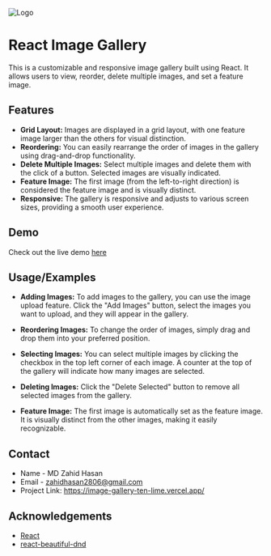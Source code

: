 
![Logo](https://i.ibb.co/SRX33Yz/Image-Gallery.png)


# React Image Gallery


This is a customizable and responsive image gallery built using React. It allows users to view, reorder, delete multiple images, and set a feature image.


## Features

- **Grid Layout:** Images are displayed in a grid layout, with one feature image larger than the others for visual distinction.
- **Reordering:** You can easily rearrange the order of images in the gallery using drag-and-drop functionality.
- **Delete Multiple Images:** Select multiple images and delete them with the click of a button. Selected images are visually indicated.
- **Feature Image:** The first image (from the left-to-right direction) is considered the feature image and is visually distinct.
- **Responsive:** The gallery is responsive and adjusts to various screen sizes, providing a smooth user experience.


## Demo


Check out the live demo [here](https://image-gallery-ten-lime.vercel.app/)
## Usage/Examples

- **Adding Images:** To add images to the gallery, you can use the image upload feature. Click the "Add Images" button, select the images you want to upload, and they will appear in the gallery.

- **Reordering Images:** To change the order of images, simply drag and drop them into your preferred position.

- **Selecting Images:** You can select multiple images by clicking the checkbox in the top left corner of each image. A counter at the top of the gallery will indicate how many images are selected.

- **Deleting Images:** Click the "Delete Selected" button to remove all selected images from the gallery.

- **Feature Image:** The first image is automatically set as the feature image. It is visually distinct from the other images, making it easily recognizable.


## Contact
- Name - MD Zahid Hasan
- Email - zahidhasan2806@gmail.com
- Project Link: https://image-gallery-ten-lime.vercel.app/
## Acknowledgements

 - [React](https://reactjs.org/)
 - [react-beautiful-dnd](https://github.com/atlassian/react-beautiful-dnd)


